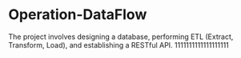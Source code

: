 # Operation-DataFlow
The project involves designing a database, performing ETL (Extract, Transform, Load), and establishing a RESTful API.
1111111111111111111

